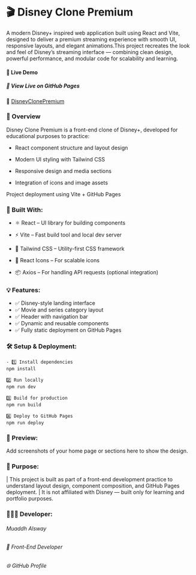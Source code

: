 # 🎬 Disney Clone Premium

A modern Disney+ inspired web application built using React and Vite, designed to deliver a premium streaming experience with smooth UI, responsive layouts, and elegant animations.This project recreates the look and feel of Disney’s streaming interface — combining clean design, powerful performance, and modular code for scalability and learning.

#### 🚀 Live Demo

##### 🔗 View Live on GitHub Pages
🔗 [DisneyClonePremium](http://localhost:5173)


### 🧠 Overview

Disney Clone Premium is a front-end clone of Disney+, developed for educational purposes to practice:

- React component structure and layout design

- Modern UI styling with Tailwind CSS

- Responsive design and media sections

- Integration of icons and image assets

Project deployment using Vite + GitHub Pages

### 🧱 Built With: 

- ⚛️ React – UI library for building components

- ⚡ Vite – Fast build tool and local dev server

- 🎨 Tailwind CSS – Utility-first CSS framework

- 🔗 React Icons – For scalable icons

- 📦 Axios – For handling API requests (optional integration)

### 💡 Features:

- ✅ Disney-style landing interface
- ✅ Movie and series category layout
- ✅ Header with navigation bar
- ✅ Dynamic and reusable components
- ✅ Fully static deployment on GitHub Pages

### 🛠️ Setup & Deployment:
```
- 1️⃣ Install dependencies
npm install

2️⃣ Run locally
npm run dev

3️⃣ Build for production
npm run build

4️⃣ Deploy to GitHub Pages
npm run deploy
```
### 📸 Preview:

Add screenshots of your home page or sections here to show the design.

### 🎯 Purpose:

| This project is built as part of a front-end development practice to understand layout design, component composition, and GitHub Pages deployment.
| It is not affiliated with Disney — built only for learning and portfolio purposes.

### 👨🏽‍💻 Developer:

###### Muaddh Alsway

###### 💼 Front-End Developer
###### 🌐 GitHub Profile
